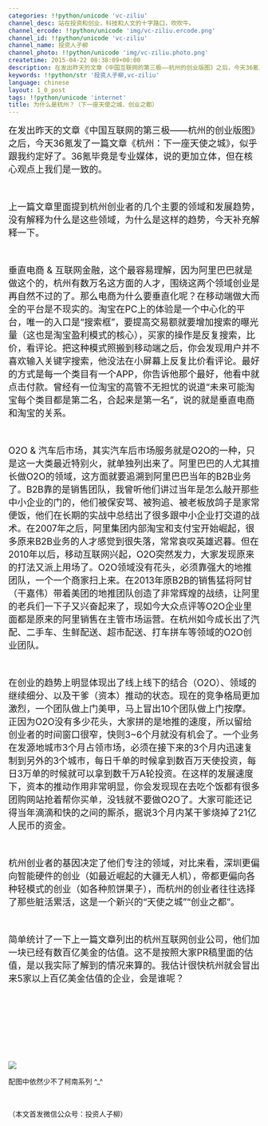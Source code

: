 ```yaml
---
categories: !!python/unicode 'vc-ziliu'
channel_desc: 站在投资和创业，科技和人文的十字路口，吹吹牛。
channel_ercode: !!python/unicode 'img/vc-ziliu.ercode.png'
channel_id: !!python/unicode 'vc-ziliu'
channel_name: 投资人子柳
channel_photo: !!python/unicode 'img/vc-ziliu.photo.png'
createtime: 2015-04-22 08:38:09+00:00
description: 在发出昨天的文章《中国互联网的第三极——杭州的创业版图》之后，今天36氪发了一篇文章《杭州：下一座天使之城》
keywords: !!python/str '投资人子柳,vc-ziliu'
language: chinese
layout: 1_0_post
tags: !!python/unicode 'internet'
title: 为什么是杭州？（下一座天使之城、创业之都）
---
```

<div class="rich_media_content" id="js_content">
<p class="p1">
<span style="font-size: 18px;">
          在发出昨天的文章《中国互联网的第三极——杭州的创业版图》之后，今天36氪发了一篇文章《杭州：下一座天使之城》，似乎跟我约定好了。36氪毕竟是专业媒体，说的更加立体，但在核心观点上我们是一致的。
         </span>
</p>
<p class="p2">
<span style="font-size: 18px;">
<br/>
</span>
</p>
<p class="p1">
<span style="font-size: 18px;">
          上一篇文章里面提到杭州创业者的几个主要的领域和发展趋势，没有解释为什么是这些领域，为什么是这样的趋势，今天补充解释一下。
         </span>
</p>
<p class="p2">
<span style="font-size: 18px;">
<br/>
</span>
</p>
<p class="p1">
<span style="font-size: 18px;">
          垂直电商 &amp; 互联网金融，这个最容易理解，因为阿里巴巴就是做这个的，杭州有数万名这方面的人才，围绕这两个领域创业是再自然不过的了。那么电商为什么要垂直化呢？在移动端做大而全的平台是不现实的。淘宝在PC上的体验是一个中心化的平台，唯一的入口是“搜索框”，要提高交易额就要增加搜索的曝光量（这也是淘宝盈利模式的核心），买家的操作是反复搜索，比价，看评论。把这种模式照搬到移动端之后，你会发现用户并不喜欢输入关键字搜索，他没法在小屏幕上反复比价看评论。最好的方式是每一个类目有一个APP，你告诉他那个最好，他看中就点击付款。曾经有一位淘宝的高管不无担忧的说道“未来可能淘宝每个类目都是第二名，合起来是第一名”，说的就是垂直电商和淘宝的关系。
         </span>
</p>
<p class="p2">
<span style="font-size: 18px;">
<br/>
</span>
</p>
<p class="p1">
<span style="font-size: 18px;">
          O2O &amp; 汽车后市场，其实汽车后市场服务就是O2O的一种，只是这一大类最近特别火，就单独列出来了。阿里巴巴的人尤其擅长做O2O的领域，这方面就要追溯到阿里巴巴当年的B2B业务了。B2B靠的是销售团队，我曾听他们讲过当年是怎么敲开那些中小企业的门的，他们被保安骂、被狗追、被老板放鸽子是家常便饭，他们在长期的实战中总结出了很多跟中小企业打交道的战术。在2007年之后，阿里集团内部淘宝和支付宝开始崛起，很多原来B2B业务的人才感觉到很失落，常常哀叹英雄迟暮。但在2010年以后，移动互联网兴起，O2O突然发力，大家发现原来的打法又派上用场了。O2O领域没有花头，必须靠强大的地推团队，一个一个商家扫上来。在2013年原B2B的销售猛将阿甘（干嘉伟）带着美团的地推团队创造了非常辉煌的战绩，让阿里的老兵们一下子又兴奋起来了，现如今大众点评等O2O企业里面都是原来的阿里销售在主管市场运营。在杭州如今成长出了汽配、二手车、生鲜配送、超市配送、打车拼车等领域的O2O创业团队。
         </span>
</p>
<p class="p2">
<span style="font-size: 18px;">
<br/>
</span>
</p>
<p class="p1">
<span style="font-size: 18px;">
          在创业的趋势上明显体现出了线上线下的结合（O2O）、领域的继续细分、以及干爹（资本）推动的状态。现在的竞争格局更加激烈，一个团队做上门美甲，马上冒出10个团队做上门按摩。正因为O2O没有多少花头，大家拼的是地推的速度，所以留给创业者的时间窗口很窄，快则3~6个月就没有机会了。一个业务在发源地城市3个月占领市场，必须在接下来的3个月内迅速复制到另外的3个城市，每日千单的时候拿到数百万天使投资，每日3万单的时候就可以拿到数千万A轮投资。在这样的发展速度下，资本的推动作用非常明显，你会发现现在去吃个饭都有很多团购网站抢着帮你买单，没钱就不要做O2O了。大家可能还记得当年滴滴和快的之间的厮杀，据说3个月内某干爹烧掉了21亿人民币的资金。
         </span>
</p>
<p class="p2">
<span style="font-size: 18px;">
<br/>
</span>
</p>
<p class="p3">
<span style="font-size: 18px;">
          杭州创业者的基因决定了他们专注的领域，对比来看，深圳更偏向智能硬件的创业（如最近崛起的大疆无人机），帝都更偏向各种轻模式的创业（如各种煎饼果子），而杭州的创业者往往选择了那些脏活累活，这是一个新兴的“天使之城”“创业之都”。
         </span>
</p>
<p class="p4">
<span style="font-size: 18px;">
<br/>
</span>
</p>
<p class="p3">
<span style="font-size: 18px;">
          简单统计了一下上一篇文章列出的杭州互联网创业公司，他们加一块已经有数百亿美金的估值。这不是按照大家PR稿里面的估值，是以我实际了解到的情况来算的。我估计很快杭州就会冒出来5家以上百亿美金估值的企业，会是谁呢？
         </span>
</p>
<p class="p3">
<span style="font-size: 18px;">
<br/>
</span>
</p>
<p class="p3">
<span style="font-size: 18px;">
<br/>
</span>
</p>
<p class="p3">
<span style="font-size: 18px;">
<br/>
</span>
</p>
<p class="p3">
<span style="font-size: 18px;">
<br/>
</span>
</p>
<p>
<img data-ratio="0.75" data-s="300,640" data-src="" data-type="jpeg" data-w="" src="{{ '/img/5pjrn0aic1L2ju3Bg85iaEVaT7KwN0JBNt73LWf6HPqgsmzVNftvG1icRQ6FvTnqA0NmUMgRPEK1nwrnxOq1HbR3A..png' | prepend: site.img | replace: '//','/' }}"/>
<br/>
</p>
<p>
         配图中依然少不了柯南系列 ^_^
        </p>
<p>
<br/>
</p>
<p>
         （本文首发微信公众号：投资人子柳）
        </p>
</div>